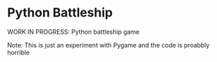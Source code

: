 # Python Battleship

WORK IN PROGRESS: Python battleship game

Note: This is just an experiment with Pygame and the code is proabbly horrible
